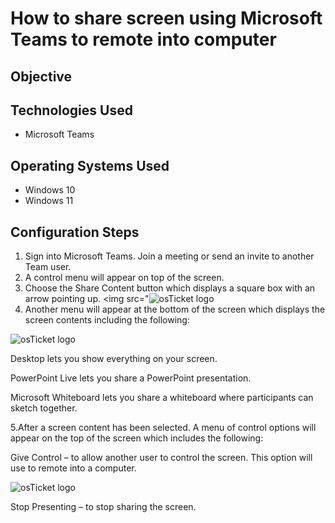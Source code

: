 
<h1>How to share screen using Microsoft Teams to remote into computer</h1>

<h2>Objective</h2>

<h2> Technologies Used</h2>

- Microsoft Teams 

<h2>Operating Systems Used </h2>

- Windows 10
- Windows 11

<h2>Configuration Steps</h2>

  1. Sign into Microsoft Teams. Join a meeting or send an invite to another Team user.
  2. A control menu will appear on top of the screen.
  3. Choose the Share Content button which displays a square box with an arrow pointing up.
  <img src="<img src="https://i.imgur.com/0kl0ZM6.jpg" alt="osTicket logo"/>
  4. Another menu will appear at the bottom of the screen which displays the screen contents including the following:
<img src="https://i.imgur.com/Y9fnrQ3.jpg" alt="osTicket logo"/>

 Desktop lets you show everything on your screen.

 PowerPoint Live lets you share a PowerPoint presentation.

 Microsoft Whiteboard lets you share a whiteboard where participants can sketch together.

  5.After a screen content has been selected. A menu of control options will appear on the top of the screen which includes the following:

Give Control – to allow another user to control the screen. This option will use to remote into a computer.

<img src="https://i.imgur.com/Fy1GQWK.jpg" alt="osTicket logo"/>

Stop Presenting – to stop sharing the screen.



